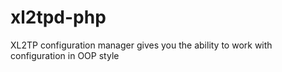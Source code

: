 # xl2tpd-php
XL2TP configuration manager gives you the ability to work with configuration in OOP style
